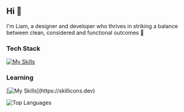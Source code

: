 ## Hi 👋 

I'm Liam, a designer and developer who thrives in striking a balance <br> between clean, considered and functional outcomes  🌱

### Tech Stack 
[![My Skills](https://skillicons.dev/icons?i=html,css,js,nodejs,express,tailwind,handlebars)](https://skillicons.dev)

### Learning 
[![My Skills](https://skillicons.dev/icons?i=react,nextjs,ts,docker,)](https://skillicons.dev)

![Top Languages](https://github-readme-stats.vercel.app/api/top-langs/?username=liammelkersson&layout=compact&theme=dark&border_color=transparent)
